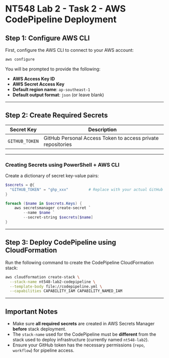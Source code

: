 # NT548 Lab 2 - Task 2 - AWS CodePipeline Deployment

## Step 1: Configure AWS CLI

First, configure the AWS CLI to connect to your AWS account:

```bash
aws configure
```

You will be prompted to provide the following:

- **AWS Access Key ID**
- **AWS Secret Access Key**
- **Default region name**: `ap-southeast-1`
- **Default output format**: `json` (or leave blank)

---

## Step 2: Create Required Secrets

| Secret Key          | Description                                                                         |
| ------------------- | ----------------------------------------------------------------------------------- |
| `GITHUB_TOKEN`      | GitHub Personal Access Token to access private repositories                         |

---

### Creating Secrets using PowerShell + AWS CLI

Create a dictionary of secret key-value pairs:

```powershell
$secrets = @{
  "GITHUB_TOKEN" = "ghp_xxx"         # Replace with your actual GitHub token
}

foreach ($name in $secrets.Keys) {
    aws secretsmanager create-secret `
        --name $name `
        --secret-string $secrets[$name]
}
```

---

## Step 3: Deploy CodePipeline using CloudFormation

Run the following command to create the CodePipeline CloudFormation stack:

```bash
aws cloudformation create-stack \
  --stack-name nt548-lab2-codepipeline \
  --template-body file://codepipeline.yml \
  --capabilities CAPABILITY_IAM CAPABILITY_NAMED_IAM 

```

---

## Important Notes

- Make sure **all required secrets** are created in AWS Secrets Manager **before** stack deployment.
- The `stack-name` used for the CodePipeline must be **different** from the stack used to deploy infrastructure (currently named `nt548-lab2`).
- Ensure your GitHub token has the necessary permissions (`repo`, `workflow`) for pipeline access.
